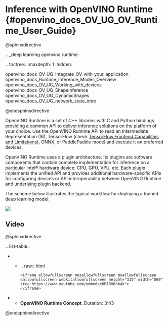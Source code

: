 # Inference with OpenVINO Runtime {#openvino_docs_OV_UG_OV_Runtime_User_Guide}

@sphinxdirective

.. _deep learning openvino runtime:

.. toctree::
   :maxdepth: 1
   :hidden:

   openvino_docs_OV_UG_Integrate_OV_with_your_application
   openvino_docs_Runtime_Inference_Modes_Overview
   openvino_docs_OV_UG_Working_with_devices
   openvino_docs_OV_UG_ShapeInference
   openvino_docs_OV_UG_DynamicShapes
   openvino_docs_OV_UG_network_state_intro
   
@endsphinxdirective

OpenVINO Runtime is a set of C++ libraries with C and Python bindings providing a common API to deliver inference solutions on the platform of your choice. Use the OpenVINO Runtime API to read an Intermediate Representation (IR),
TensorFlow (check [TensorFlow Frontend Capabilities and Limitations](../resources/tensorflow_frontend.md)), ONNX, or PaddlePaddle model and execute it on preferred devices.

OpenVINO Runtime uses a plugin architecture. Its plugins are software components that contain complete implementation for inference on a particular Intel® hardware device: CPU, GPU, VPU, etc. Each plugin implements the unified API and provides additional hardware-specific APIs for configuring devices or API interoperability between OpenVINO Runtime and underlying plugin backend.
 
The scheme below illustrates the typical workflow for deploying a trained deep learning model: 

<!-- TODO: need to update the picture below with PDPD files -->
![](img/BASIC_FLOW_IE_C.svg)


## Video

@sphinxdirective

.. list-table::

   * - .. raw:: html

           <iframe allowfullscreen mozallowfullscreen msallowfullscreen oallowfullscreen webkitallowfullscreen height="315" width="560"
           src="https://www.youtube.com/embed/e6R13V8nbak">
           </iframe>
   * - **OpenVINO Runtime Concept**. Duration: 3:43
     
@endsphinxdirective
